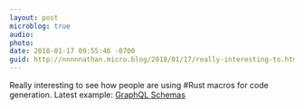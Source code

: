 ```yaml
---
layout: post
microblog: true
audio: 
photo: 
date: 2018-01-17 09:55:46 -0700
guid: http://nnnnnathan.micro.blog/2018/01/17/really-interesting-to.html
---
```

Really interesting to see how people are using #Rust macros for code generation. Latest example: [GraphQL Schemas](https://www.ncameron.org/blog/a-proof-of-concept-graphql-server-framework-for-rust/)
